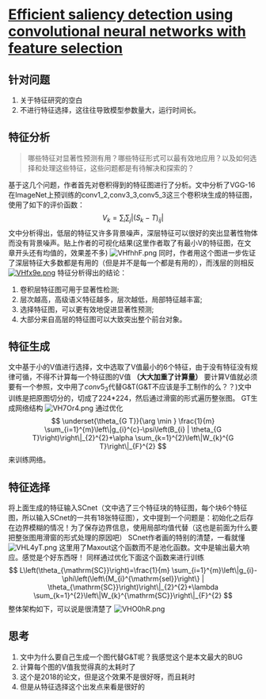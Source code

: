 

# [Efficient saliency detection using convolutional neural networks with feature selection](https://www.sciencedirect.com/science/article/pii/S002002551830361X)

## 针对问题

1. 关于特征研究的空白
2. 不进行特征选择，这往往导致模型参数量大，运行时间长。

## 特征分析

> 哪些特征对显著性预测有用？哪些特征形式可以最有效地应用？以及如何选择和处理这些特征，这些问题都是有待解决和探索的？

基于这几个问题，作者首先对卷积得到的特征图进行了分析。文中分析了VGG-16在ImageNet上预训练的conv1_2,conv3_3,conv5_3这三个卷积块生成的特征图，使用了如下的评价函数：
$$
V_{k}=\sum_{i} \sum_{j}\left|\left(S_{k}-T\right)_{i j}\right|
$$
文中分析得出，低层的特征又许多背景噪声，深层特征可以很好的突出显著性物体而没有背景噪声。贴上作者的可视化结果(这里作者取了有最小V的特征图，在文章开头还有均值的，效果差不多)
![VHfhhF.png](https://s2.ax1x.com/2019/06/17/VHfhhF.png)
同时，作者用这个图进一步佐证了深层特征大多数都是有用的（但是并不是每一个都是有用的），而浅层的则相反
[![VHfx9e.png](https://s2.ax1x.com/2019/06/17/VHfx9e.png)](https://imgchr.com/i/VHfx9e)
特征分析得出的结论：
1. 卷积层特征图可用于显著性检测;
2. 层次越高，高级语义特征越多，层次越低，局部特征越丰富;
3. 选择特征图，可以更有效地促进显著性预测;
4. 大部分来自高层的特征图可以大致突出整个前台对象。

## 特征生成

文中基于小的V值进行选择，文中选取了V值最小的6个特征，由于没有特征没有规律可循，不得不计算每一个特征图的V值 **（大大加重了计算量）**
要计算V值就必须要有一个参照，文中用了$conv5_3$代替G&T(G&T不应该是手工制作的么？？)文中训练是把原图切分的，切成了224*224，然后通过滑窗的形式遍历整张图。
GT生成网络结构
![VH7Or4.png](https://s2.ax1x.com/2019/06/17/VH7Or4.png)
通过优化
$$
\underset{\theta_{G T}}{\arg \min } \frac{1}{m} \sum_{i=1}^{m}\left\|g_{i}^{c}-\psi\left(B_{i} | \theta_{G T}\right)\right\|_{2}^{2}+\alpha \sum_{k=1}^{2}\left\|W_{k}^{G T}\right\|_{F}^{2}
$$
来训练网络。

## 特征选择

将上面生成的特征输入SCnet（文中选了三个特征块的特征图，每个块6个特征图，所以输入SCnet的一共有18张特征图），文中提到一个问题是：初始化之后存在边界模糊的情况！为了保存边界信息，使用局部均值代替（这也是前面为什么要把整张图用滑窗的形式处理的原因吧）
SCnet作者画的特别的清楚，一看就懂
![VHL4yT.png](https://s2.ax1x.com/2019/06/17/VHL4yT.png)
这里用了Maxout这个函数而不是池化函数。文中是输出最大响应。感觉是个好东西呀！
同样通过优化下面这个函数来进行训练
$$
L\left(\theta_{\mathrm{SC}}\right)=\frac{1}{m} \sum_{i=1}^{m}\left\|g_{i}-\phi\left(\left\{M_{i}^{\mathrm{sel}}\right\} | \theta_{\mathrm{SC}}\right)\right\|_{2}^{2}+\lambda \sum_{k=1}^{2}\left\|W_{k}^{\mathrm{SC}}\right\|_{F}^{2}
$$
整体架构如下，可以说是很清楚了
![VHO0hR.png](https://s2.ax1x.com/2019/06/17/VHO0hR.png)

## 思考

1. 文中为什么要自己生成一个图代替G&T呢？我感觉这个是本文最大的BUG
2. 计算每个图的V值我觉得真的太耗时了
3. 这个是2018的论文，但是这个效果不是很好呀，而且耗时
4. 但是从特征选择这个出发点来看是很好的

